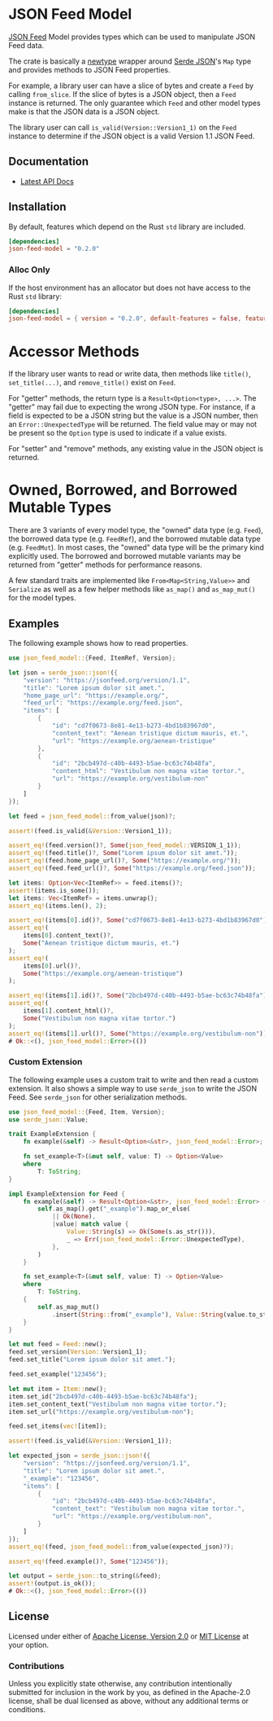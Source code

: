 # JSON Feed Model

[JSON Feed][jsonfeed] Model provides types which can be used to manipulate JSON
Feed data.

The crate is basically a [newtype][newtype] wrapper around [Serde
JSON][serde_json]'s `Map` type and provides methods to JSON Feed properties.

For example, a library user can have a slice of bytes and create a `Feed` by
calling `from_slice`. If the slice of bytes is a JSON object, then a `Feed`
instance is returned. The only guarantee which `Feed` and other model types make
is that the JSON data is a JSON object.

The library user can call `is_valid(Version::Version1_1)` on the `Feed` instance
to determine if the JSON object is a valid Version 1.1 JSON Feed.

## Documentation

* [Latest API Docs][api_docs]

## Installation

By default, features which depend on the Rust `std` library are included.

```toml
[dependencies]
json-feed-model = "0.2.0"
```

### Alloc Only

If the host environment has an allocator but does not have access to the Rust `std` library:

```toml
[dependencies]
json-feed-model = { version = "0.2.0", default-features = false, features = ["alloc"]}
```

# Accessor Methods

If the library user wants to read or write data, then methods like `title()`,
`set_title(...)`, and `remove_title()` exist on `Feed`.

For "getter" methods, the return type is a `Result<Option<type>, ...>`.  The
"getter" may fail due to expecting the wrong JSON type. For instance, if a field
is expected to be a JSON string but the value is a JSON number, then an
`Error::UnexpectedType` will be returned. The field value may or may not be
present so the `Option` type is used to indicate if a value exists.

For "setter" and "remove" methods, any existing value in the JSON object is
returned.

# Owned, Borrowed, and Borrowed Mutable Types

There are 3 variants of every model type, the "owned" data type (e.g. `Feed`),
the borrowed data type (e.g.  `FeedRef`), and the borrowed mutable data type
(e.g. `FeedMut`). In most cases, the "owned" data type will be the primary kind
explicitly used. The borrowed and borrowed mutable variants may be returned from
"getter" methods for performance reasons.

A few standard traits are implemented like `From<Map<String,Value>>` and
`Serialize` as well as a few helper methods like `as_map()` and `as_map_mut()`
for the model types.

## Examples

The following example shows how to read properties.

```rust
use json_feed_model::{Feed, ItemRef, Version};

let json = serde_json::json!({
    "version": "https://jsonfeed.org/version/1.1",
    "title": "Lorem ipsum dolor sit amet.",
    "home_page_url": "https://example.org/",
    "feed_url": "https://example.org/feed.json",
    "items": [
        {
            "id": "cd7f0673-8e81-4e13-b273-4bd1b83967d0",
            "content_text": "Aenean tristique dictum mauris, et.",
            "url": "https://example.org/aenean-tristique"
        },
        {
            "id": "2bcb497d-c40b-4493-b5ae-bc63c74b48fa",
            "content_html": "Vestibulum non magna vitae tortor.",
            "url": "https://example.org/vestibulum-non"
        }
    ]
});

let feed = json_feed_model::from_value(json)?;

assert!(feed.is_valid(&Version::Version1_1));

assert_eq!(feed.version()?, Some(json_feed_model::VERSION_1_1));
assert_eq!(feed.title()?, Some("Lorem ipsum dolor sit amet."));
assert_eq!(feed.home_page_url()?, Some("https://example.org/"));
assert_eq!(feed.feed_url()?, Some("https://example.org/feed.json"));

let items: Option<Vec<ItemRef>> = feed.items()?;
assert!(items.is_some());
let items: Vec<ItemRef> = items.unwrap();
assert_eq!(items.len(), 2);

assert_eq!(items[0].id()?, Some("cd7f0673-8e81-4e13-b273-4bd1b83967d0"));
assert_eq!(
    items[0].content_text()?,
    Some("Aenean tristique dictum mauris, et.")
);
assert_eq!(
    items[0].url()?,
    Some("https://example.org/aenean-tristique")
);

assert_eq!(items[1].id()?, Some("2bcb497d-c40b-4493-b5ae-bc63c74b48fa"));
assert_eq!(
    items[1].content_html()?,
    Some("Vestibulum non magna vitae tortor.")
);
assert_eq!(items[1].url()?, Some("https://example.org/vestibulum-non"));
# Ok::<(), json_feed_model::Error>(())
```

### Custom Extension

The following example uses a custom trait to write and then read a custom extension.
It also shows a simple way to use `serde_json` to write the JSON Feed. See
`serde_json` for other serialization methods.

```rust
use json_feed_model::{Feed, Item, Version};
use serde_json::Value;

trait ExampleExtension {
    fn example(&self) -> Result<Option<&str>, json_feed_model::Error>;

    fn set_example<T>(&mut self, value: T) -> Option<Value>
    where
        T: ToString;
}

impl ExampleExtension for Feed {
    fn example(&self) -> Result<Option<&str>, json_feed_model::Error> {
        self.as_map().get("_example").map_or_else(
            || Ok(None),
            |value| match value {
                Value::String(s) => Ok(Some(s.as_str())),
                _ => Err(json_feed_model::Error::UnexpectedType),
            },
        )
    }

    fn set_example<T>(&mut self, value: T) -> Option<Value>
    where
        T: ToString,
    {
        self.as_map_mut()
            .insert(String::from("_example"), Value::String(value.to_string()))
    }
}

let mut feed = Feed::new();
feed.set_version(Version::Version1_1);
feed.set_title("Lorem ipsum dolor sit amet.");

feed.set_example("123456");

let mut item = Item::new();
item.set_id("2bcb497d-c40b-4493-b5ae-bc63c74b48fa");
item.set_content_text("Vestibulum non magna vitae tortor.");
item.set_url("https://example.org/vestibulum-non");

feed.set_items(vec![item]);

assert!(feed.is_valid(&Version::Version1_1));

let expected_json = serde_json::json!({
    "version": "https://jsonfeed.org/version/1.1",
    "title": "Lorem ipsum dolor sit amet.",
    "_example": "123456",
    "items": [
        {
            "id": "2bcb497d-c40b-4493-b5ae-bc63c74b48fa",
            "content_text": "Vestibulum non magna vitae tortor.",
            "url": "https://example.org/vestibulum-non",
        }
    ]
});
assert_eq!(feed, json_feed_model::from_value(expected_json)?);

assert_eq!(feed.example()?, Some("123456"));

let output = serde_json::to_string(&feed);
assert!(output.is_ok());
# Ok::<(), json_feed_model::Error>(())
```

## License

Licensed under either of [Apache License, Version 2.0][license_apache] or [MIT
License][license_mit] at your option.

### Contributions

Unless you explicitly state otherwise, any contribution intentionally submitted
for inclusion in the work by you, as defined in the Apache-2.0 license, shall be
dual licensed as above, without any additional terms or conditions.

[license_apache]: LICENSE-APACHE
[license_mit]: LICENSE-MIT
[jsonfeed]: https://jsonfeed.org/
[newtype]: https://doc.rust-lang.org/rust-by-example/generics/new_types.html
[serde_json]: https://github.com/serde-rs/json
[api_docs]: https://docs.rs/json-feed-model/
